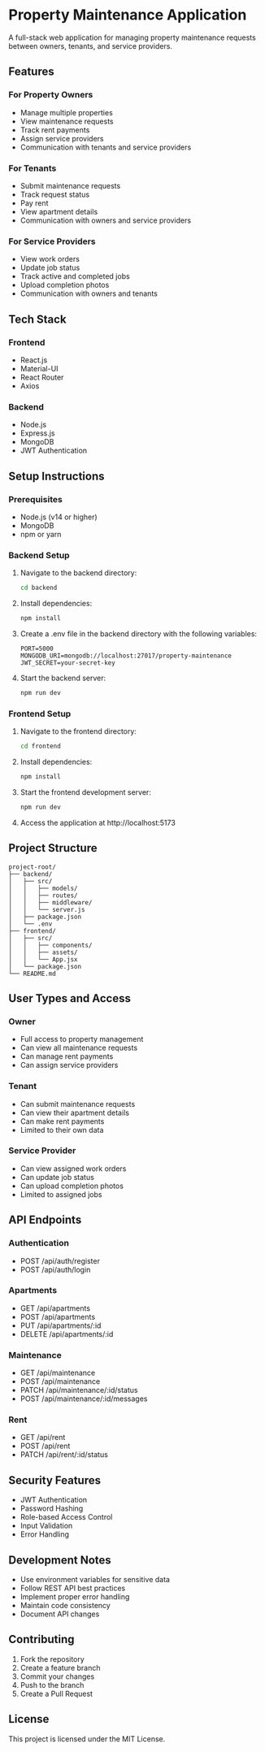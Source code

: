 # Property Maintenance Application

A full-stack web application for managing property maintenance requests between owners, tenants, and service providers.

## Features

### For Property Owners
- Manage multiple properties
- View maintenance requests
- Track rent payments
- Assign service providers
- Communication with tenants and service providers

### For Tenants
- Submit maintenance requests
- Track request status
- Pay rent
- View apartment details
- Communication with owners and service providers

### For Service Providers
- View work orders
- Update job status
- Track active and completed jobs
- Upload completion photos
- Communication with owners and tenants

## Tech Stack

### Frontend
- React.js
- Material-UI
- React Router
- Axios

### Backend
- Node.js
- Express.js
- MongoDB
- JWT Authentication

## Setup Instructions

### Prerequisites
- Node.js (v14 or higher)
- MongoDB
- npm or yarn

### Backend Setup
1. Navigate to the backend directory:
   ```bash
   cd backend
   ```

2. Install dependencies:
   ```bash
   npm install
   ```

3. Create a .env file in the backend directory with the following variables:
   ```
   PORT=5000
   MONGODB_URI=mongodb://localhost:27017/property-maintenance
   JWT_SECRET=your-secret-key
   ```

4. Start the backend server:
   ```bash
   npm run dev
   ```

### Frontend Setup
1. Navigate to the frontend directory:
   ```bash
   cd frontend
   ```

2. Install dependencies:
   ```bash
   npm install
   ```

3. Start the frontend development server:
   ```bash
   npm run dev
   ```

4. Access the application at http://localhost:5173

## Project Structure

```
project-root/
├── backend/
│   ├── src/
│   │   ├── models/
│   │   ├── routes/
│   │   ├── middleware/
│   │   └── server.js
│   ├── package.json
│   └── .env
├── frontend/
│   ├── src/
│   │   ├── components/
│   │   ├── assets/
│   │   └── App.jsx
│   └── package.json
└── README.md
```

## User Types and Access

### Owner
- Full access to property management
- Can view all maintenance requests
- Can manage rent payments
- Can assign service providers

### Tenant
- Can submit maintenance requests
- Can view their apartment details
- Can make rent payments
- Limited to their own data

### Service Provider
- Can view assigned work orders
- Can update job status
- Can upload completion photos
- Limited to assigned jobs

## API Endpoints

### Authentication
- POST /api/auth/register
- POST /api/auth/login

### Apartments
- GET /api/apartments
- POST /api/apartments
- PUT /api/apartments/:id
- DELETE /api/apartments/:id

### Maintenance
- GET /api/maintenance
- POST /api/maintenance
- PATCH /api/maintenance/:id/status
- POST /api/maintenance/:id/messages

### Rent
- GET /api/rent
- POST /api/rent
- PATCH /api/rent/:id/status

## Security Features
- JWT Authentication
- Password Hashing
- Role-based Access Control
- Input Validation
- Error Handling

## Development Notes
- Use environment variables for sensitive data
- Follow REST API best practices
- Implement proper error handling
- Maintain code consistency
- Document API changes

## Contributing
1. Fork the repository
2. Create a feature branch
3. Commit your changes
4. Push to the branch
5. Create a Pull Request

## License
This project is licensed under the MIT License. 